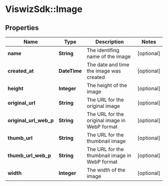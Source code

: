 # ViswizSdk::Image

## Properties
Name | Type | Description | Notes
------------ | ------------- | ------------- | -------------
**name** | **String** | The identifing name of the image | [optional] 
**created_at** | **DateTime** | The date and time the image was created | [optional] 
**height** | **Integer** | The height of the image | [optional] 
**original_url** | **String** | The URL for the original image | [optional] 
**original_url_web_p** | **String** | The URL for the original image in WebP format | [optional] 
**thumb_url** | **String** | The URL for the thumbnail image | [optional] 
**thumb_url_web_p** | **String** | The URL for the thumbnail image in WebP format | [optional] 
**width** | **Integer** | The width of the image | [optional] 


